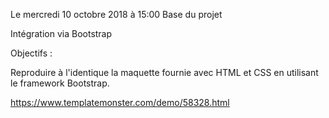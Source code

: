 Le mercredi 10 octobre 2018 à 15:00
Base du projet

Intégration via Bootstrap

Objectifs : 

Reproduire à l'identique la maquette fournie avec HTML et CSS en utilisant le framework Bootstrap.

https://www.templatemonster.com/demo/58328.html
